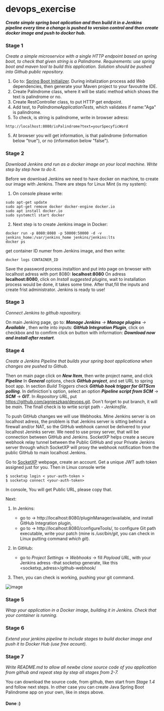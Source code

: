 # devops_exercise


***Create simple spring boot aplication and then build it in a Jenkins
pipeline every time a change is pushed to version control and then create
docker image and push to docker hub.***


### Stage 1
*Create a simple microservice with a single HTTP endpoint based on spring
boot, to check that given string is a Palindrome.
Requirements: use spring boot and maven tool to build this application.
Solution should be pushed into Github public repository.*

1. Go to: [Spring Boot Initializer](https://start.spring.io/). During initalization process add *Web* dependencies, then generate your Maven project to your favoutrite IDE.
2. Create Palindrome class, where it will be static method which shows the text is palindrome or no.
3. Create RestController class, to put HTTP get endpoint.
4. Add test, to *PalindromeApplicationTests*, which validates if name:"Aga" is palindrome.
5. To check, is string is palindrome, write in browser adress: 
  ```
  http://localhost:8080/isPalindrome?text=yourSpecyficWord
  
  ```
5. At browser you will get information, is that palindrome (information below "true"), or no (information below "false").

### Stage 2
*Download Jenkins and run as a docker image on your local machine. Write
step by step how to do it.*

Before we download Jenkins we need to have docker on machine, to create our image with Jenkins. 
There are steps for Linux Mint (is my system):
1. On console please write:
  ```
  sudo apt-get update
  sudo apt-get remove docker docker-engine docker.io
  sudo apt install docker.io
  sudo systemctl start docker
  ```
2. Next step is to create Jenkins image in Docker:
  ```
  docker run -p 8080:8080 -p 50000:50000 -d -v jenkins_home:/var/jenkins_home jenkins/jenkins:lts
  docker ps
  ```
  get container ID numer from Jenkins image, and then write:
  ```
  docker logs CONTAINER_ID
  ```
  Save the password process instaltion and put into page on brwoser with localhost adress with port 8080: **localhost:8080**
  On adress **localhost:8080**, click on *Install suggested plugins*, wait to installation process would be done, it takes some time.
  After that,fill the inputs and create frist administrator. 
  Jenkins is ready to use!

### Stage 3
*Connect Jenkins to github repository.*

On main Jenking page, go to: ***Manage Jenkins** -> **Manage plugins** -> **Available*** , then write into inputs: ***GitHub Integration Plugin***, click on checkbox and to comfirm click on button with information: ***Download now and install after restart***.

### Stage 4
*Create a Jenkins Pipeline that builds your spring boot applicationa when
changes are pushed to Github.*

Then on main page click on ***New Item***, then write project name, and click ***Pipeline***
In ***General*** options, check ***GitHub project***, and set URL to spring boot app.
In section *Build Triggers* check ***GitHub hook trigger for GITScm polling***.
In definiction's option, select an option ***Pipeline script from SCM*** -> ***SCM*** -> ***GIT***.
In *Repository URL*, put https://github.com/agnieszkaq/devops.git. Don't forget to put branch, it will be *main*.
The finall check is to wrtie script path - *Jenkinsfile*.

To push GitHub changes we will use Webhooks. Mine Jenkins server is on localhost adress, the problem is that Jenkins server is sitting behind a firewall and/or NAT, so the GitHub webhook cannot be delivered to your localhost Jeninks server. 
We need to use proxy server, that will be connection between GitHub and Jenkins. SocketXP helps create a secure webhook relay tunnel between the Public GitHub and your Private Jenkins server through which SocketXP will proxy the webhook notification from the public GitHub to main localhost Jenkins.

Go to [SocketXP](https://www.socketxp.com/) webpage, create an account. Get a unique JWT auth token assigned just for you.
Then in Linux console wrtie 
``` 
$ socketxp login < your-auth-token >
$ socketxp connect <your-auth-token>
```
In console, You will get Public URL, please copy that. 

Next:
1. In Jenkins:
    - go to -> http://localhost:8080/pluginManager/available, and install GitHub Integration plugin,
    - go to -> http://localhost:8080/configureTools/, to configure Git path executable, write your patch (mine is */usr/bin/git*, you can check in Linux putting command *which git*).
     
2. In GitHub:
    - go to *Project Settings* -> *Webhooks* -> fill *Payload URL*, with your Jenkins adress -that socketxp generate, like this <socketxp_adress>/github-webhook/

3. Then, you can check is working, pushing your git command.

![image](https://user-images.githubusercontent.com/59511312/118279307-47268680-b4cb-11eb-8658-40a025326ac9.png)


### Stage 5
*Wrap your application in a Docker image, building it in Jenkins. Check
that your container is running.*

### Stage 6
*Extend your jenkins pipeline to include stages to build docker image and
push it to Docker Hub (use free acount).*

### Stage 7
*Write README.md to allow all newbe clone source code of you application
from github and repeat step by step all stages from 2-7.*

You can download the source code, from github, then start from *Stage 1.4* and follow next steps.
In other case you can create Java Spring Boot Palindrome app on your own, like in steps above.

#### Done :) 
